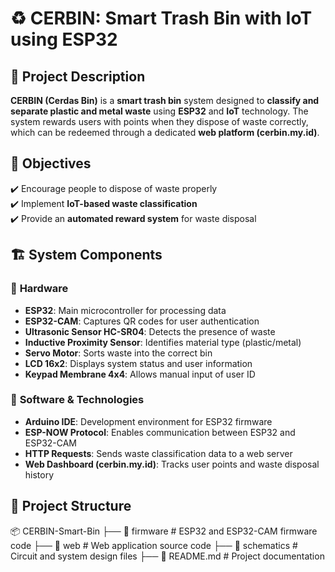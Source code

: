 # ♻️ CERBIN: Smart Trash Bin with IoT using ESP32  

## 📖 Project Description  
**CERBIN (Cerdas Bin)** is a **smart trash bin** system designed to **classify and separate plastic and metal waste** using **ESP32** and **IoT** technology. The system rewards users with points when they dispose of waste correctly, which can be redeemed through a dedicated **web platform (cerbin.my.id)**.  

## 🎯 Objectives  
✔️ Encourage people to dispose of waste properly  
✔️ Implement **IoT-based waste classification**  
✔️ Provide an **automated reward system** for waste disposal  

## 🏗️ System Components  
### 🔹 **Hardware**  
- **ESP32**: Main microcontroller for processing data  
- **ESP32-CAM**: Captures QR codes for user authentication  
- **Ultrasonic Sensor HC-SR04**: Detects the presence of waste  
- **Inductive Proximity Sensor**: Identifies material type (plastic/metal)  
- **Servo Motor**: Sorts waste into the correct bin  
- **LCD 16x2**: Displays system status and user information  
- **Keypad Membrane 4x4**: Allows manual input of user ID  

### 🔹 **Software & Technologies**  
- **Arduino IDE**: Development environment for ESP32 firmware  
- **ESP-NOW Protocol**: Enables communication between ESP32 and ESP32-CAM  
- **HTTP Requests**: Sends waste classification data to a web server  
- **Web Dashboard (cerbin.my.id)**: Tracks user points and waste disposal history  

## 📂 Project Structure  
📦 CERBIN-Smart-Bin ├── 📁 firmware # ESP32 and ESP32-CAM firmware code ├── 📁 web # Web application source code ├── 📁 schematics # Circuit and system design files ├── 📄 README.md # Project documentation
